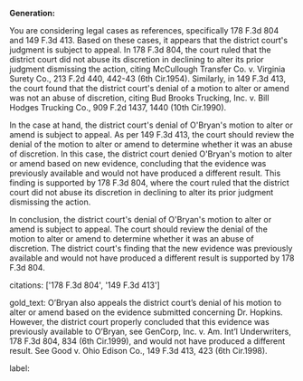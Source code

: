 **Generation:**



You are considering legal cases as references, specifically 178 F.3d 804 and 149 F.3d 413. Based on these cases, it appears that the district court's judgment is subject to appeal. In 178 F.3d 804, the court ruled that the district court did not abuse its discretion in declining to alter its prior judgment dismissing the action, citing McCullough Transfer Co. v. Virginia Surety Co., 213 F.2d 440, 442-43 (6th Cir.1954). Similarly, in 149 F.3d 413, the court found that the district court's denial of a motion to alter or amend was not an abuse of discretion, citing Bud Brooks Trucking, Inc. v. Bill Hodges Trucking Co., 909 F.2d 1437, 1440 (10th Cir.1990).

In the case at hand, the district court's denial of O'Bryan's motion to alter or amend is subject to appeal. As per 149 F.3d 413, the court should review the denial of the motion to alter or amend to determine whether it was an abuse of discretion. In this case, the district court denied O'Bryan's motion to alter or amend based on new evidence, concluding that the evidence was previously available and would not have produced a different result. This finding is supported by 178 F.3d 804, where the court ruled that the district court did not abuse its discretion in declining to alter its prior judgment dismissing the action.

In conclusion, the district court's denial of O'Bryan's motion to alter or amend is subject to appeal. The court should review the denial of the motion to alter or amend to determine whether it was an abuse of discretion. The district court's finding that the new evidence was previously available and would not have produced a different result is supported by 178 F.3d 804.



citations: ['178 F.3d 804', '149 F.3d 413']

gold_text: O’Bryan also appeals the district court’s denial of his motion to alter or amend based on the evidence submitted concerning Dr. Hopkins. However, the district court properly concluded that this evidence was previously available to O’Bryan, see GenCorp, Inc. v. Am. Int’l Underwriters, 178 F.3d 804, 834 (6th Cir.1999), and would not have produced a different result. See Good v. Ohio Edison Co., 149 F.3d 413, 423 (6th Cir.1998).

label: 